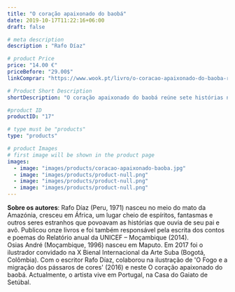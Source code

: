 ```yaml
---
title: "O coração apaixonado do baobá"
date: 2019-10-17T11:22:16+06:00
draft: false

# meta description
description : "Rafo Díaz"

# product Price
price: "14.00 €"
priceBefore: "29.00$"
linkComprar: "https://www.wook.pt/livro/o-coracao-apaixonado-do-baoba-rafo-diaz/21608799"

# Product Short Description
shortDescription: "O coração apaixonado do baobá reúne sete histórias narradas pelo escritor peruano Rafo Díaz e ilustradas pelo artista moçambicano Osias André. Os contos são inspirados nos inúmeros mitos africanos sobre a árvore do baobá, também chamada de embondeiro, uma árvore gigante, sagrada, lendária e secular, cercada de mistérios e muita magia."

#product ID
productID: "17"

# type must be "products"
type: "products"

# product Images
# first image will be shown in the product page
images:
  - image: "images/products/coracao-apaixonado-baoba.jpg"
  - image: "images/products/product-null.png"
  - image: "images/products/product-null.png"
  - image: "images/products/product-null.png"
---
```


**Sobre os autores**: Rafo Díaz (Peru, 1971) nasceu no meio do mato da Amazónia, cresceu em África, um lugar cheio de espíritos, fantasmas e outros seres estranhos que povoavam as histórias que ouvia de seu pai e avô. Publicou onze livros e foi também responsável pela escrita dos contos e poemas do Relatório anual da UNICEF – Moçambique (2014). 
<br>
Osias André (Moçambique, 1996) nasceu em Maputo. Em 2017 foi o ilustrador convidado na X Bienal Internacional da Arte Suba (Bogotá, Colômbia). Com o escritor Rafo Díaz, colaborou na ilustração de 'O Fogo e a migração dos pássaros de cores' (2016) e neste O coração apaixonado do baobá. Actualmente, o artista vive em Portugal, na Casa do Gaiato de Setúbal.